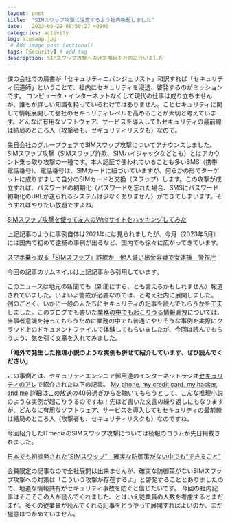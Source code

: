 ```yaml
---
layout: post
title:  "SIMスワップ攻撃に注意するよう社内喚起しました"
date:   2023-05-29 08:50:27 +0900
categories: activity
img: simswap.jpg
 # Add image post (optional)
tags: [Security] # add tag
description: SIMスワップ攻撃への注意喚起を社内に行いました
---
```


僕の会社での肩書が「セキュリティエバンジェリスト」和訳すれば「セキュリティ伝道師」ということで、社内にセキュリティを浸透、啓発するのがミッションです。
コンピュータ・インターネットなくして現代の仕事は成り立ちませんが、誰もが詳しい知識を持っているわけではありません。ことセキュリティに関して情報展開して会社のセキュリティレベルを高めることが大切と考えています。どんなに有用なソフトウェア、サービスを導入してもセキュリティの最前線は結局のところ人（攻撃者も、セキュリティリスクも）なので。

先日会社のグループウェアでSIMスワップ攻撃についてアナウンスしました。SIMスワップ攻撃（SIMスワップ詐欺、SIMハイジャックなどとも）とはアカウント乗っ取り攻撃の一種です。本人認証で使われていることも多いSMS（携帯電話番号）。電話番号は、SIMカードに紐づいていますが、何らかの形でターゲットに成りすまして自分のSIMカードと交換（スワップ）します。この攻撃が成立すれば、パスワードの初期化（パスワードを忘れた場合、SMSにパスワード初期化のURLが送られるシステムは少なくありません）ができてしまいます。そうすればやりたい放題ですよね。

[SIMスワップ攻撃を使って友人のWebサイトをハッキングしてみた](https://eset-info.canon-its.jp/malware_info/special/detail/210804.html)

上記記事のように事例自体は2021年には見られましたが、今月（2023年5月）には国内で初めて逮捕の事例が出るなど、国内でも徐々に広がってきています。


[スマホ乗っ取る「SIMスワップ」詐欺か　他人装い出金容疑で女逮捕　警視庁](https://www.itmedia.co.jp/news/articles/2305/12/news088.html)

今回の記事のサムネイルは上記記事から引用しています。

このニュースは地元の新聞でも（新聞にすら、とも言えるかもしれません）報道されていました。いよいよ警戒が必要なのでは、と考え社内に展開しました。
例のごとく、いかに一般の人たちにセキュリティの記事を読んでもらうかを工夫しました。このブログでも書いた[業務の中でも起こりうる情報漏洩](https://usek2g.github.io/blog/security-study-for-company/)については、当事者意識を持ってもらうために業務の中でも普通にやりそうな事例を実際にクラウド上のドキュメントファイルで体験してもらいましたが、今回は読んでもらうよう、気を引く文章を入れてみました。

**「海外で発生した推理小説のような実例も併せて紹介しています、ぜひ読んでください」**

この事例とは、セキュリティエンジニア御用達のインターネットラジオ[セキュリティのアレ](https://www.tsujileaks.com/)で紹介された以下の記事。
[My phone, my credit card, my hacker, and me](https://www.businessinsider.com/credit-card-phone-theft-sim-swap-identity-theft-investigation-2023-4)
詳細は[この放送](https://www.tsujileaks.com/?p=1481)の40分過ぎからを聴いてもらうとして、こんな推理小説のような実例が起こりうるのですね！先ほど書いた文言の繰り返しにもなりますが、どんなに有用なソフトウェア、サービスを導入してもセキュリティの最前線は結局のところ人（攻撃者も、セキュリティリスクも）なのですね。

今回紹介したITmediaのSIMスワップ攻撃については続報のコラムが先日掲載されました。

[日本でも初摘発された“SIMスワップ”　確実な防御策がない中でも“できること”](https://www.itmedia.co.jp/enterprise/articles/2305/23/news033.html)

会員限定の記事なので全社展開は出来ませんが、確実な防御策がないSIMスワップ攻撃への対策は「こういう攻撃が存在するよ」と啓発することとありましたので、地道な情報共有がセキュリティ事故を防ぐと信じたいです。
今回の社内記事はそこそこの人が読んでくれました、とはいえ従業員の人数を考慮するとまだまだ。多くの従業員が読んでくれる記事をどうやって展開すればよいのか、まだ極意はつかめていません。